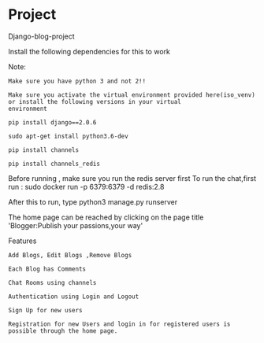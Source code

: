 # Project

Django-blog-project

Install the following dependencies for this to work


Note: 

    Make sure you have python 3 and not 2!!

    Make sure you activate the virtual environment provided here(iso_venv) or install the following versions in your virtual                                        environment

    pip install django==2.0.6

    sudo apt-get install python3.6-dev

    pip install channels

    pip install channels_redis
    
Before running , make sure you run the redis server first To run the chat,first run : sudo docker run -p 6379:6379 -d                                 redis:2.8

After this to run, type python3 manage.py runserver 

The home page can be reached by clicking on the page title 'Blogger:Publish your passions,your way'




Features
          
    Add Blogs, Edit Blogs ,Remove Blogs 

    Each Blog has Comments

    Chat Rooms using channels

    Authentication using Login and Logout

    Sign Up for new users

    Registration for new Users and login in for registered users is possible through the home page. 
